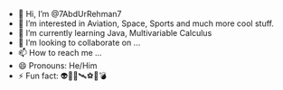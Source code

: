 - 👋 Hi, I’m @7AbdUrRehman7
- 👀 I’m interested in Aviation, Space, Sports and much more cool stuff.
- 🌱 I’m currently learning Java, Multivariable Calculus
- 💞️ I’m looking to collaborate on ...
- 📫 How to reach me ...
- 😄 Pronouns: He/Him
- ⚡ Fun fact: 👽🚀🌌🛰⚽️🏏💣

<!---
7AbdUrRehman7/7AbdUrRehman7 is a ✨ special ✨ repository because its `README.md` (this file) appears on your GitHub profile.
You can click the Preview link to take a look at your changes.
--->
